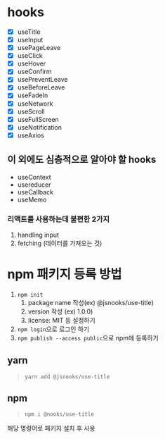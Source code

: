 # hooks

- [x] useTitle
- [x] useInput
- [x] usePageLeave
- [x] useClick
- [x] useHover
- [x] useConfirm
- [x] usePreventLeave
- [x] useBeforeLeave
- [x] useFadeIn
- [x] useNetwork
- [x] useScroll
- [x] useFullScreen
- [x] useNotification
- [x] useAxios

## 이 외에도 심층적으로 알아야 할 hooks

- useContext
- usereducer
- useCallback
- useMemo

### 리액트를 사용하는데 불편한 2가지

1. handling input
2. fetching (데이터를 가져오는 것)

# npm 패키지 등록 방법

1. `npm init`
   1. package name 작성(ex) @jsnooks/use-title)
   2. version 작성 (ex) 1.0.0)
   3. license: MIT 등 설정하기
2. `npm login`으로 로그인 하기
3. `npm publish --access public`으로 npm에 등록하기

## yarn

> `yarn add @jsnooks/use-title`

## npm
> `npm i @nooks/use-title`

해당 명령어로 패키지 설치 후 사용
